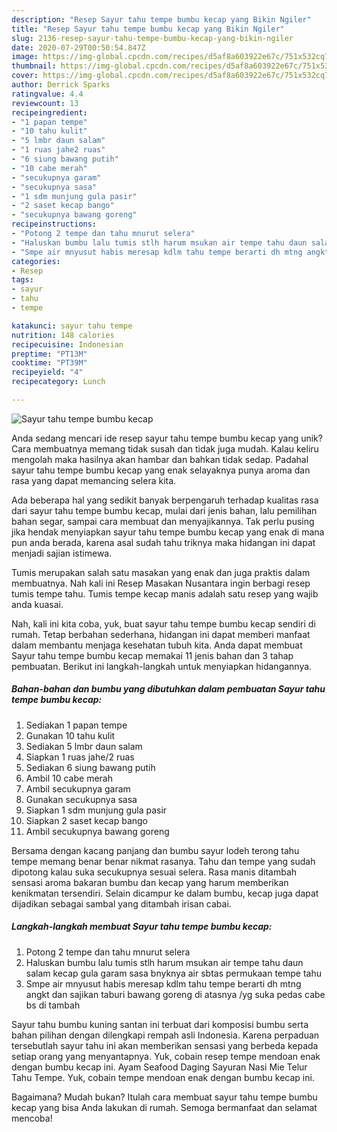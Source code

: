 ```yaml
---
description: "Resep Sayur tahu tempe bumbu kecap yang Bikin Ngiler"
title: "Resep Sayur tahu tempe bumbu kecap yang Bikin Ngiler"
slug: 2136-resep-sayur-tahu-tempe-bumbu-kecap-yang-bikin-ngiler
date: 2020-07-29T00:50:54.847Z
image: https://img-global.cpcdn.com/recipes/d5af8a603922e67c/751x532cq70/sayur-tahu-tempe-bumbu-kecap-foto-resep-utama.jpg
thumbnail: https://img-global.cpcdn.com/recipes/d5af8a603922e67c/751x532cq70/sayur-tahu-tempe-bumbu-kecap-foto-resep-utama.jpg
cover: https://img-global.cpcdn.com/recipes/d5af8a603922e67c/751x532cq70/sayur-tahu-tempe-bumbu-kecap-foto-resep-utama.jpg
author: Derrick Sparks
ratingvalue: 4.4
reviewcount: 13
recipeingredient:
- "1 papan tempe"
- "10 tahu kulit"
- "5 lmbr daun salam"
- "1 ruas jahe2 ruas"
- "6 siung bawang putih"
- "10 cabe merah"
- "secukupnya garam"
- "secukupnya sasa"
- "1 sdm munjung gula pasir"
- "2 saset kecap bango"
- "secukupnya bawang goreng"
recipeinstructions:
- "Potong 2 tempe dan tahu mnurut selera"
- "Haluskan bumbu lalu tumis stlh harum msukan air tempe tahu daun salam kecap gula garam sasa bnyknya air sbtas permukaan tempe tahu"
- "Smpe air mnyusut habis meresap kdlm tahu tempe berarti dh mtng angkt dan sajikan taburi bawang goreng di atasnya /yg suka pedas cabe bs di tambah"
categories:
- Resep
tags:
- sayur
- tahu
- tempe

katakunci: sayur tahu tempe 
nutrition: 148 calories
recipecuisine: Indonesian
preptime: "PT13M"
cooktime: "PT39M"
recipeyield: "4"
recipecategory: Lunch

---
```



![Sayur tahu tempe bumbu kecap](https://img-global.cpcdn.com/recipes/d5af8a603922e67c/751x532cq70/sayur-tahu-tempe-bumbu-kecap-foto-resep-utama.jpg)

Anda sedang mencari ide resep sayur tahu tempe bumbu kecap yang unik? Cara membuatnya memang tidak susah dan tidak juga mudah. Kalau keliru mengolah maka hasilnya akan hambar dan bahkan tidak sedap. Padahal sayur tahu tempe bumbu kecap yang enak selayaknya punya aroma dan rasa yang dapat memancing selera kita.

Ada beberapa hal yang sedikit banyak berpengaruh terhadap kualitas rasa dari sayur tahu tempe bumbu kecap, mulai dari jenis bahan, lalu pemilihan bahan segar, sampai cara membuat dan menyajikannya. Tak perlu pusing jika hendak menyiapkan sayur tahu tempe bumbu kecap yang enak di mana pun anda berada, karena asal sudah tahu triknya maka hidangan ini dapat menjadi sajian istimewa.

Tumis merupakan salah satu masakan yang enak dan juga praktis dalam membuatnya. Nah kali ini Resep Masakan Nusantara ingin berbagi resep tumis tempe tahu. Tumis tempe kecap manis adalah satu resep yang wajib anda kuasai.


Nah, kali ini kita coba, yuk, buat sayur tahu tempe bumbu kecap sendiri di rumah. Tetap berbahan sederhana, hidangan ini dapat memberi manfaat dalam membantu menjaga kesehatan tubuh kita. Anda dapat membuat Sayur tahu tempe bumbu kecap memakai 11 jenis bahan dan 3 tahap pembuatan. Berikut ini langkah-langkah untuk menyiapkan hidangannya.

<!--inarticleads1-->

##### Bahan-bahan dan bumbu yang dibutuhkan dalam pembuatan Sayur tahu tempe bumbu kecap:

1. Sediakan 1 papan tempe
1. Gunakan 10 tahu kulit
1. Sediakan 5 lmbr daun salam
1. Siapkan 1 ruas jahe/2 ruas
1. Sediakan 6 siung bawang putih
1. Ambil 10 cabe merah
1. Ambil secukupnya garam
1. Gunakan secukupnya sasa
1. Siapkan 1 sdm munjung gula pasir
1. Siapkan 2 saset kecap bango
1. Ambil secukupnya bawang goreng


Bersama dengan kacang panjang dan bumbu sayur lodeh terong tahu tempe memang benar benar nikmat rasanya. Tahu dan tempe yang sudah dipotong kalau suka secukupnya sesuai selera. Rasa manis ditambah sensasi aroma bakaran bumbu dan kecap yang harum memberikan kenikmatan tersendiri. Selain dicampur ke dalam bumbu, kecap juga dapat dijadikan sebagai sambal yang ditambah irisan cabai. 

<!--inarticleads2-->

##### Langkah-langkah membuat Sayur tahu tempe bumbu kecap:

1. Potong 2 tempe dan tahu mnurut selera
1. Haluskan bumbu lalu tumis stlh harum msukan air tempe tahu daun salam kecap gula garam sasa bnyknya air sbtas permukaan tempe tahu
1. Smpe air mnyusut habis meresap kdlm tahu tempe berarti dh mtng angkt dan sajikan taburi bawang goreng di atasnya /yg suka pedas cabe bs di tambah


Sayur tahu bumbu kuning santan ini terbuat dari komposisi bumbu serta bahan pilihan dengan dilengkapi rempah asli Indonesia. Karena perpaduan tersebutlah sayur tahu ini akan memberikan sensasi yang berbeda kepada setiap orang yang menyantapnya. Yuk, cobain resep tempe mendoan enak dengan bumbu kecap ini. Ayam Seafood Daging Sayuran Nasi Mie Telur Tahu Tempe. Yuk, cobain tempe mendoan enak dengan bumbu kecap ini. 

Bagaimana? Mudah bukan? Itulah cara membuat sayur tahu tempe bumbu kecap yang bisa Anda lakukan di rumah. Semoga bermanfaat dan selamat mencoba!
